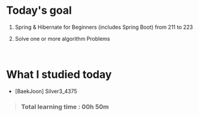 # Today's goal

1. Spring & Hibernate for Beginners (includes Spring Boot) from 211 to 223

2. Solve one or more algorithm Problems 

<br>

# What I studied today

* [BaekJoon] Silver3_4375

><h3>Total learning time : 00h 50m</h3>